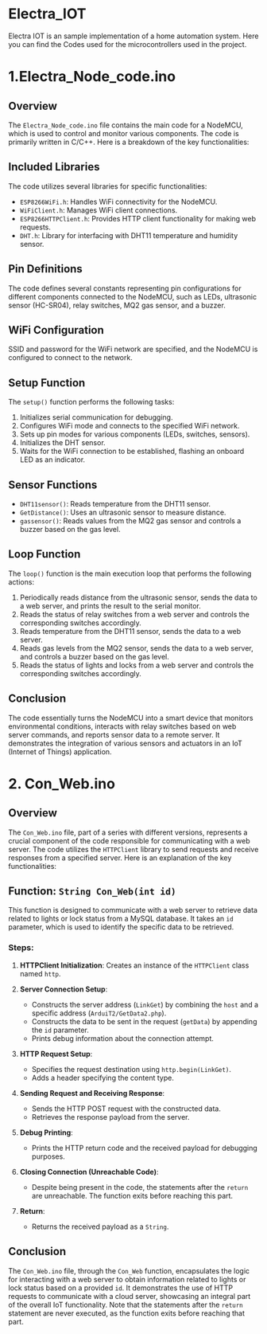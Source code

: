 # Electra_IOT

Electra IOT is an sample implementation of a home automation system. Here you can find the Codes used for the microcontrollers used in the project.

# 1.Electra_Node_code.ino

## Overview

The `Electra_Node_code.ino` file contains the main code for a NodeMCU, which is used to control and monitor various components. The code is primarily written in C/C++. Here is a breakdown of the key functionalities:

## Included Libraries

The code utilizes several libraries for specific functionalities:

- `ESP8266WiFi.h`: Handles WiFi connectivity for the NodeMCU.
- `WiFiClient.h`: Manages WiFi client connections.
- `ESP8266HTTPClient.h`: Provides HTTP client functionality for making web requests.
- `DHT.h`: Library for interfacing with DHT11 temperature and humidity sensor.

## Pin Definitions

The code defines several constants representing pin configurations for different components connected to the NodeMCU, such as LEDs, ultrasonic sensor (HC-SR04), relay switches, MQ2 gas sensor, and a buzzer.

## WiFi Configuration

SSID and password for the WiFi network are specified, and the NodeMCU is configured to connect to the network.

## Setup Function

The `setup()` function performs the following tasks:

1. Initializes serial communication for debugging.
2. Configures WiFi mode and connects to the specified WiFi network.
3. Sets up pin modes for various components (LEDs, switches, sensors).
4. Initializes the DHT sensor.
5. Waits for the WiFi connection to be established, flashing an onboard LED as an indicator.

## Sensor Functions

- `DHT11sensor()`: Reads temperature from the DHT11 sensor.
- `GetDistance()`: Uses an ultrasonic sensor to measure distance.
- `gassensor()`: Reads values from the MQ2 gas sensor and controls a buzzer based on the gas level.

## Loop Function

The `loop()` function is the main execution loop that performs the following actions:

1. Periodically reads distance from the ultrasonic sensor, sends the data to a web server, and prints the result to the serial monitor.
2. Reads the status of relay switches from a web server and controls the corresponding switches accordingly.
3. Reads temperature from the DHT11 sensor, sends the data to a web server.
4. Reads gas levels from the MQ2 sensor, sends the data to a web server, and controls a buzzer based on the gas level.
5. Reads the status of lights and locks from a web server and controls the corresponding switches accordingly.

## Conclusion

The code essentially turns the NodeMCU into a smart device that monitors environmental conditions, interacts with relay switches based on web server commands, and reports sensor data to a remote server. It demonstrates the integration of various sensors and actuators in an IoT (Internet of Things) application.

# 2. Con_Web.ino

## Overview

The `Con_Web.ino` file, part of a series with different versions, represents a crucial component of the code responsible for communicating with a web server. The code utilizes the `HTTPClient` library to send requests and receive responses from a specified server. Here is an explanation of the key functionalities:

## Function: `String Con_Web(int id)`

This function is designed to communicate with a web server to retrieve data related to lights or lock status from a MySQL database. It takes an `id` parameter, which is used to identify the specific data to be retrieved.

### Steps:

1. **HTTPClient Initialization**: Creates an instance of the `HTTPClient` class named `http`.

2. **Server Connection Setup**:
   - Constructs the server address (`LinkGet`) by combining the `host` and a specific address (`ArduiT2/GetData2.php`).
   - Constructs the data to be sent in the request (`getData`) by appending the `id` parameter.
   - Prints debug information about the connection attempt.

3. **HTTP Request Setup**:
   - Specifies the request destination using `http.begin(LinkGet)`.
   - Adds a header specifying the content type.

4. **Sending Request and Receiving Response**:
   - Sends the HTTP POST request with the constructed data.
   - Retrieves the response payload from the server.

5. **Debug Printing**:
   - Prints the HTTP return code and the received payload for debugging purposes.

6. **Closing Connection (Unreachable Code)**:
   - Despite being present in the code, the statements after the `return` are unreachable. The function exits before reaching this part.

7. **Return**:
   - Returns the received payload as a `String`.

## Conclusion

The `Con_Web.ino` file, through the `Con_Web` function, encapsulates the logic for interacting with a web server to obtain information related to lights or lock status based on a provided `id`. It demonstrates the use of HTTP requests to communicate with a cloud server, showcasing an integral part of the overall IoT functionality. Note that the statements after the `return` statement are never executed, as the function exits before reaching that part.
